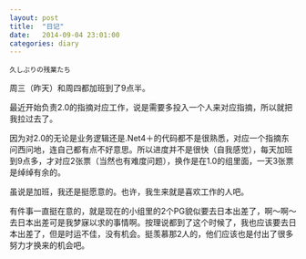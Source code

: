 ```yaml
---
layout: post
title:  "日记"
date:   2014-09-04 23:01:00
categories: diary
---
```

` 久しぶりの残業たち `

周三（昨天）和周四都加班到了9点半。

最近开始负责2.0的指摘对应工作，说是需要多投入一个人来对应指摘，所以就把我拉过去了。

因为对2.0的无论是业务逻辑还是.Net4＋的代码都不是很熟悉，对应一个指摘东问西问地，连自己都有点不好意思。所以进度并不是很快（自我感觉），每天加班到9点多，才对应2张票（当然也有难度问题），换作是在1.0的组里面，一天3张票是绰绰有余的。

虽说是加班，我还是挺愿意的。也许，我生来就是喜欢工作的人吧。

有件事一直挺在意的，就是现在的小组里的2个PG貌似要去日本出差了，啊～啊～去日本出差可是我梦寐以求的事情啊。按理说都到了这个时候了，我也应该要去日本出差了，但是时运不佳，没有机会。挺羡慕那2人的，他们应该也是付出了很多努力才换来的机会吧。
